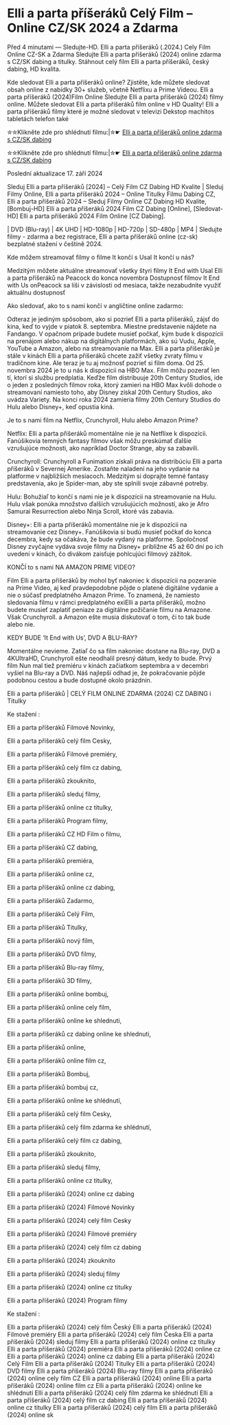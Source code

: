 # Elli a parta příšeráků Celý Film – Online CZ/SK 2024 a Zdarma

Před 4 minutami — Sledujte-HD. Elli a parta příšeráků (.2024.) Cely Film Online CZ-SK a Zdarma
Sledujte Elli a parta příšeráků (2024) online zdarma s CZ/SK dabing a titulky. Stáhnout celý film Elli a parta příšeráků, český dabing, HD kvalita.

Kde sledovat Elli a parta příšeráků online? Zjistěte, kde můžete sledovat obsah online z nabídky 30+ služeb, včetně Netflixu a Prime Videou. Elli a parta příšeráků (2024)Film Online Sledujte Elli a parta příšeráků (2024) filmy online. Můžete sledovat Elli a parta příšeráků film online v HD Quality! Elli a parta příšeráků filmy které je možné sledovat v televizi Dekstop machitos tabletách telefon také

✮✮Klikněte zde pro shlédnutí filmu:|✮☛ [Elli a parta příšeráků online zdarma s CZ/SK dabing](https://crotx.online/sk/movie/1217876/elli-a-parta-priseraku.github)

✮✮Klikněte zde pro shlédnutí filmu:|✮☛ [Elli a parta příšeráků online zdarma s CZ/SK dabing](https://crotx.online/sk/movie/1217876/elli-a-parta-priseraku.github)

Poslední aktualizace 17. září 2024


Sleduj Elli a parta příšeráků [2024] – Celý Film CZ Dabing HD Kvalite | Sleduj Filmy Online, Elli a parta příšeráků 2024 – Online Titulky Filmu Dabing CZ, Elli a parta příšeráků 2024 – Sleduj Filmy Online CZ Dabing HD Kvalite, [Bombuj-HD] Elli a parta příšeráků 2024 Film CZ Dabing [Online], [Sledovat-HD] Elli a parta příšeráků 2024 Film Online [CZ Dabing].

| DVD (Blu-ray) | 4K UHD | HD-1080p | HD-720p | SD-480p | MP4 | Sledujte filmy - zdarma a bez registrace, Elli a parta příšeráků online (cz-sk) bezplatné stažení v češtině 2024.

Kde môžem streamovať filmy o filme It končí s Usal It končí u nás?

Medzitým môžete aktuálne streamovať všetky štyri filmy It End with Usal Elli a parta příšeráků na Peacock do konca novembra Dostupnosť filmov It End with Us onPeacock sa líši v závislosti od mesiaca, takže nezabudnite využiť aktuálnu dostupnosť

Ako sledovať, ako to s nami končí v angličtine online zadarmo:

Odteraz je jediným spôsobom, ako si pozrieť Elli a parta příšeráků, zájsť do kina, keď to vyjde v piatok 8. septembra. Miestne predstavenie nájdete na Fandango. V opačnom prípade budete musieť počkať, kým bude k dispozícii na prenájom alebo nákup na digitálnych platformách, ako sú Vudu, Apple, YouTube a Amazon, alebo na streamovanie na Max. Elli a parta příšeráků je stále v kinách Elli a parta příšeráků chcete zažiť všetky zvraty filmu v tradičnom kine. Ale teraz je tu aj možnosť pozrieť si film doma. Od 25. novembra 2024 je to u nás k dispozícii na HBO Max. Film môžu pozerať len tí, ktorí si službu predplatia. Keďže film distribuuje 20th Century Studios, ide o jeden z posledných filmov roka, ktorý zamieri na HBO Max kvôli dohode o streamovaní namiesto toho, aby Disney získal 20th Century Studios, ako uvádza Variety. Na konci roka 2024 zamieria filmy 20th Century Studios do Hulu alebo Disney+, keď opustia kiná.

Je to s nami film na Netflix, Crunchyroll, Hulu alebo Amazon Prime?

Netflix: Elli a parta příšeráků momentálne nie je na Netflixe k dispozícii. Fanúšikovia temných fantasy filmov však môžu preskúmať ďalšie vzrušujúce možnosti, ako napríklad Doctor Strange, aby sa zabavili.

Crunchyroll: Crunchyroll a Funimation získali práva na distribúciu Elli a parta příšeráků v Severnej Amerike. Zostaňte naladení na jeho vydanie na platforme v najbližších mesiacoch. Medzitým si doprajte temné fantasy predstavenia, ako je Spider-man, aby ste splnili svoje zábavné potreby.

Hulu: Bohužiaľ to končí s nami nie je k dispozícii na streamovanie na Hulu. Hulu však ponúka množstvo ďalších vzrušujúcich možností, ako je Afro Samurai Resurrection alebo Ninja Scroll, ktoré vás zabavia.

Disney+: Elli a parta příšeráků momentálne nie je k dispozícii na streamovanie cez Disney+. Fanúšikovia si budú musieť počkať do konca decembra, kedy sa očakáva, že bude vydaný na platforme. Spoločnosť Disney zvyčajne vydáva svoje filmy na Disney+ približne 45 až 60 dní po ich uvedení v kinách, čo divákom zaisťuje pohlcujúci filmový zážitok.

KONČÍ to s nami NA AMAZON PRIME VIDEO?

Film Elli a parta příšeráků by mohol byť nakoniec k dispozícii na pozeranie na Prime Video, aj keď pravdepodobne pôjde o platené digitálne vydanie a nie o súčasť predplatného Amazon Prime. To znamená, že namiesto sledovania filmu v rámci predplatného exiElli a parta příšeráků, možno budete musieť zaplatiť peniaze za digitálne požičanie filmu na Amazone. Však Crunchyroll. a Amazon ešte musia diskutovať o tom, či to tak bude alebo nie.

KEDY BUDE ‘It End with Us’, DVD A BLU-RAY?

Momentálne nevieme. Zatiaľ čo sa film nakoniec dostane na Blu-ray, DVD a 4KUltraHD, Crunchyroll ešte neodhalil presný dátum, kedy to bude. Prvý film Nun mal tiež premiéru v kinách začiatkom septembra a v decembri vyšiel na Blu-ray a DVD. Náš najlepší odhad je, že pokračovanie pôjde podobnou cestou a bude dostupné okolo prázdnin.

Elli a parta příšeráků | CELÝ FILM ONLINE ZDARMA (2024) CZ DABING i Titulky

Ke stažení :

Elli a parta příšeráků Filmové Novinky,

Elli a parta příšeráků celý film Cesky,

Elli a parta příšeráků Filmové premiéry,

Elli a parta příšeráků celý film cz dabing,

Elli a parta příšeráků zkouknito,

Elli a parta příšeráků sleduj filmy,

Elli a parta příšeráků online cz titulky,

Elli a parta příšeráků Program filmy,

Elli a parta příšeráků CZ HD Film o filmu,

Elli a parta příšeráků CZ dabing,

Elli a parta příšeráků premiéra,

Elli a parta příšeráků online cz,

Elli a parta příšeráků online cz dabing,

Elli a parta příšeráků Zadarmo,

Elli a parta příšeráků Celý Film,

Elli a parta příšeráků Titulky,

Elli a parta příšeráků nový film,

Elli a parta příšeráků DVD filmy,

Elli a parta příšeráků Blu-ray filmy,

Elli a parta příšeráků 3D filmy,

Elli a parta příšeráků online bombuj,

Elli a parta příšeráků online cely film,

Elli a parta příšeráků online ke shlednuti,

Elli a parta příšeráků cz dabing online ke shlednuti,

Elli a parta příšeráků online,

Elli a parta příšeráků online film cz,

Elli a parta příšeráků Bombuj,

Elli a parta příšeráků bombuj cz,

Elli a parta příšeráků online ke shlédnutí,

Elli a parta příšeráků celý film Cesky,

Elli a parta příšeráků celý film zdarma ke shlédnutí,

Elli a parta příšeráků celý film cz dabing,

Elli a parta příšeráků zkouknito,

Elli a parta příšeráků sleduj filmy,

Elli a parta příšeráků online cz titulky,

Elli a parta příšeráků (2024) online cz dabing

Elli a parta příšeráků (2024) Filmové Novinky

Elli a parta příšeráků (2024) celý film Cesky

Elli a parta příšeráků (2024) Filmové premiéry

Elli a parta příšeráků (2024) celý film cz dabing

Elli a parta příšeráků (2024) zkouknito

Elli a parta příšeráků (2024) sleduj filmy

Elli a parta příšeráků (2024) online cz titulky

Elli a parta příšeráků (2024) Program filmy

Ke stažení :

Elli a parta příšeráků (2024) celý film Český Elli a parta příšeráků (2024) Filmové premiéry Elli a parta příšeráků (2024) celý film Česka Elli a parta příšeráků (2024) sleduj filmy Elli a parta příšeráků (2024) online cz titulky Elli a parta příšeráků (2024) premiéra Elli a parta příšeráků (2024) online cz Elli a parta příšeráků (2024) online cz dabing Elli a parta příšeráků (2024) Celý Film Elli a parta příšeráků (2024) Titulky Elli a parta příšeráků (2024) DVD filmy Elli a parta příšeráků (2024) Blu-ray filmy Elli a parta příšeráků (2024) online cely film CZ Elli a parta příšeráků (2024) online Elli a parta příšeráků (2024) online film cz Elli a parta příšeráků (2024) online ke shlédnutí Elli a parta příšeráků (2024) celý film zdarma ke shlédnutí Elli a parta příšeráků (2024) celý film cz dabing Elli a parta příšeráků (2024) online cz titulky Elli a parta příšeráků (2024) celý film Elli a parta příšeráků (2024) online sk
